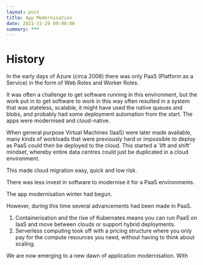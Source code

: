 ```yaml
---
layout: post
title: App Modernisation
date: 2021-11-29 09:00:00
summary: ***
---
```


# History

In the early days of Azure (circa 2008) there was only PaaS (Platform as a Service) in the form of Web Roles and Worker Roles.

It was often a challenge to get software running in this environment, but the work put in to get software to work in this way
often resulted in a system that was stateless, scalable, it might have used the native queues and blobs, and probably had some deployment automation from the start.
The apps were modernised and cloud-native.

When general purpose Virtual Machines (IaaS) were later made available, many kinds of workloads that were previously hard or impossible
to deploy as PaaS could then be deployed to the cloud. This started a 'lift and shift' mindset, whereby entire data centres could just
be duplicated in a cloud environment.

This made cloud migration easy, quick and low risk.

There was less invest in software to modernise it for a PaaS environments.

The app modernisation winter had begun.

However, during this time several advancements had been made in PaaS.

1. Containerisation and the rise of Kubernates means you can run PaaS on IaaS and move between clouds or support hybrid deployments.
1. Serverless computing took off with a pricing structure where you only pay for the compute resources you need, without having to think about scaling.

We are now emerging to a new dawn of application modernisation. With

